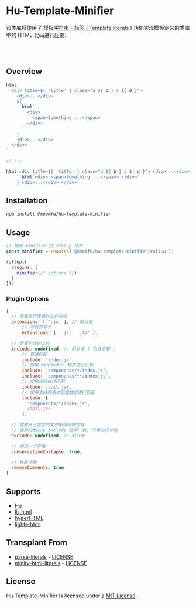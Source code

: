# Hu-Template-Minifier
该类库将使用了 [模板字符串 - 标签 ( Template literals )](https://developer.mozilla.org/en-US/docs/Web/JavaScript/Reference/Template_literals#Tagged_templates) 功能实现模板定义的类库中的 HTML 代码进行压缩.


<br>
<br>


## Overview
```js
html`
  <div title=${ 'title' } class="a ${ b } c ${ d }">
    <div>...</div>
    ${
      html`
        <div>
          <span>Something ...</span>
        </div>
      `
    }
    <div>...</div>
  </div>
`

// ↓↓↓

html`<div title=${ 'title' } class="a ${ b } c ${ d }"> <div>...</div> ${
      html`<div> <span>Something ...</span> </div>`
    } <div>...</div> </div>`
```


## Installation
```bash
npm install @moomfe/hu-template-minifier
```


## Usage
```js
// 使用 minifier 的 rollup 插件
const minifier = require('@moomfe/hu-template-minifier/rollup');

rollup({
  plugins: [
    minifier(/* options */)
  ]
});
```


### Plugin Options
``` js
{
  // 需要进行压缩的文件后缀
  extensions: [ '.js' ], // 默认值
      // 可包含多个
      extensions: [ '.js', '.ts' ],

  // 需要包含的文件
  include: undefined, // 默认值 ( 包含全部 )
      // 普通匹配
      include: 'index.js',
      // 使用 minimatch 格式进行匹配
      include: 'components/*/index.js',
      include: 'components/**/index.js',
      // 使用正则进行匹配
      include: /api\.js/,
      // 使用支持的格式组成数组进行匹配
      include: [
        'components/*/index.js',
        /api\.js/
      ],

  // 需要从已包含的文件中排除的文件
  // 使用的格式与 include 选项一致, 不再进行举例
  exclude: undefined, // 默认值

  // 保留一个空格
  conservativeCollapse: true,

  // 移除注释
  removeComments: true
}
```


## Supports
- [Hu](https://github.com/MoomFE/Hu)
- [lit-html](https://github.com/Polymer/lit-html)
- [hyperHTML](https://github.com/WebReflection/hyperhtml)
- [lighterhtml](https://github.com/WebReflection/lighterhtml)


## Transplant From
  - [parse-literals](https://github.com/asyncLiz/parse-literals) - [LICENSE](https://github.com/asyncLiz/parse-literals/blob/master/LICENSE.md)
  - [minify-html-literals](https://github.com/asyncLiz/minify-html-literals) - [LICENSE](https://github.com/asyncLiz/minify-html-literals/blob/master/README.md)


## License

Hu-Template-Minifier is licensed under a [MIT License](./LICENSE).